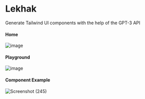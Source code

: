 # Lekhak
Generate Tailwind UI components with the help of the GPT-3 API

#### Home
![image](https://user-images.githubusercontent.com/73497800/228387120-83016259-8298-4c49-bd88-b94cc4c0c0e8.png)

#### Playground
![image](https://user-images.githubusercontent.com/73497800/228387248-0e30a4cf-91b2-4a70-8fca-4fd0c6aefa0c.png)

#### Component Example
![Screenshot (245)](https://user-images.githubusercontent.com/73497800/212559617-174c15a4-2fde-4891-83b4-c9c2c91f8391.png)

